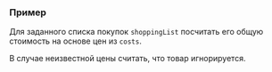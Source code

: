 ### Пример

Для заданного списка покупок `shoppingList` посчитать его общую стоимость
на основе цен из `costs`.

В случае неизвестной цены считать, что товар
игнорируется.